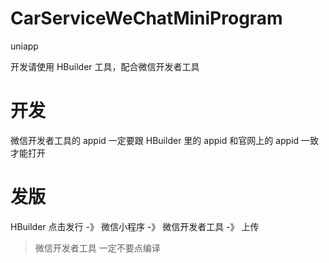 # CarServiceWeChatMiniProgram
uniapp

开发请使用 HBuilder 工具，配合微信开发者工具

# 开发
微信开发者工具的 appid 一定要跟 HBuilder 里的 appid 和官网上的 appid 一致才能打开

# 发版
HBuilder 点击发行 -》 微信小程序 -》 微信开发者工具 -》 上传
> 微信开发者工具 一定不要点编译

